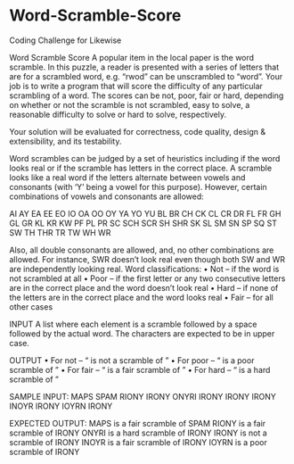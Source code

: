 # Word-Scramble-Score
Coding Challenge for Likewise

Word Scramble Score
A popular item in the local paper is the word scramble. In this puzzle, a reader is presented with a series
of letters that are for a scrambled word, e.g. “rwod” can be unscrambled to “word”. Your job is to write
a program that will score the difficulty of any particular scrambling of a word. The scores can be not,
poor, fair or hard, depending on whether or not the scramble is not scrambled, easy to solve, a
reasonable difficulty to solve or hard to solve, respectively.

Your solution will be evaluated for correctness, code quality, design & extensibility, and its testability.

Word scrambles can be judged by a set of heuristics including if the word looks real or if the scramble
has letters in the correct place. A scramble looks like a real word if the letters alternate between vowels
and consonants (with ‘Y’ being a vowel for this purpose). However, certain combinations of vowels and
consonants are allowed:

AI AY EA EE EO IO OA OO OY YA
YO YU BL BR CH CK CL CR DR FL
FR GH GL GR KL KR KW PF PL PR
SC SCH SCR SH SHR SK SL SM SN SP
SQ ST SW TH THR TR TW WH WR

Also, all double consonants are allowed, and, no other combinations are allowed. For instance, SWR
doesn’t look real even though both SW and WR are independently looking real.
Word classifications:
• Not – if the word is not scrambled at all
• Poor – if the first letter or any two consecutive letters are in the correct place and the word
doesn’t look real
• Hard – if none of the letters are in the correct place and the word looks real
• Fair – for all other cases

INPUT
A list where each element is a scramble followed by a space followed by the actual word. The
characters are expected to be in upper case.

OUTPUT
• For not – “<scrambled> is not a scramble of <word>”
• For poor – “<scrambled> is a poor scramble of <word>”
• For fair – “<scrambled> is a fair scramble of <word>”
• For hard – “<scrambled> is a hard scramble of <word>”
  
SAMPLE INPUT:
MAPS SPAM
RIONY IRONY
ONYRI IRONY
IRONY IRONY
INOYR IRONY
IOYRN IRONY
  
EXPECTED OUTPUT:
MAPS is a fair scramble of SPAM
RIONY is a fair scramble of IRONY
ONYRI is a hard scramble of IRONY
IRONY is not a scramble of IRONY
INOYR is a fair scramble of IRONY
IOYRN is a poor scramble of IRONY
